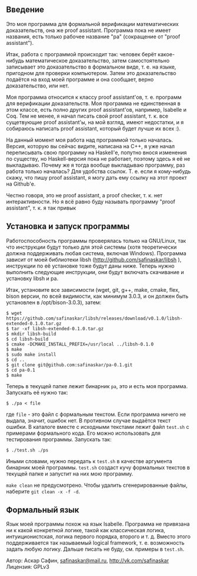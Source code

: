 Введение
--------
Это моя программа для формальной верификации математических доказательств, она же proof assistant. Программа пока не имеет названия, есть только рабочее название "pa" (сокращение от "proof assistant").

Итак, работа с программой происходит так: человек берёт какое-нибудь математическое доказательство, затем самостоятельно записывает это доказательство в формальном виде, т. е. на языке, пригодном для проверки компьютером. Затем это доказательство подаётся на вход моей программе и она сообщает, верно доказательство, или нет.

Моя программа относится к классу proof assistant'ов, т. е. программ для верификации доказательств. Моя программа не единственная в этом классе, есть полно других proof assistant'ов, например, Isabelle и Coq. Тем не менее, я начал писать свой proof assistant, т. к. все сущетвующие proof assistant'ы, на мой взгляд, имеют недостатки, и я собираюсь написать proof assistant, который будет лучше их всех :).

На данный момент моя работа над программой только началась. Версия, которую вы сейчас видите, написана на C++, я уже начал переписывать свою программу на Haskell'е, попутно внося изменения по существу, но Haskell-версия пока не работает, поэтому здесь я её не выкладываю. Почему же я тогда вообще выкладываю программу, раз работа только началась? Для удобства ссылок. Т. е. если я кому-нибудь скажу, что пишу proof assistant, я могу дать ему ссылку на этот проект на Github'е.

Честно говоря, это не proof assistant, а proof checker, т. к. нет интерактивности. Но я всё равно буду называть программу "proof assistant", т. к. я так привык

Установка и запуск программы
----------------------------
Работоспособность программы проверялась только на GNU/Linux, так что инструкции будут только для этой системы (хотя теоретически должна поддерживать любая система, включая Windows). Программа зависит от моей библиотеки libsh (http://github.com/safinaskar/libsh ), инструкции по её установке тоже будут даны ниже. Теперь нужно выполнить следующие инструкции, они будут включать скачивание и установку libsh и pa.

Итак, установите все зависимости (wget, git, g++, make, cmake, flex, bison версии, по всей видимости, как минимум 3.0.3, и он должен быть установлен в /opt/bison-3.0.3), затем:
```shell
$ wget https://github.com/safinaskar/libsh/releases/download/v0.1.0/libsh-extended-0.1.0.tar.gz
$ tar -xf libsh-extended-0.1.0.tar.gz
$ mkdir libsh-build
$ cd libsh-build
$ cmake -DCMAKE_INSTALL_PREFIX=/usr/local ../libsh-0.1.0
$ make
$ sudo make install
$ cd ..
$ git clone git@github.com:safinaskar/pa-0.1.git
$ cd pa-0.1
$ make
```
Теперь в текущей папке лежит бинарник `pa`, это и есть моя программа. Запускать её нужно так:
```shell
$ ./pa < file
```
где `file` - это файл с формальным текстом. Если программа ничего не выдала, значит, ошибок нет. В противном случае выдаётся текст ошибки. В каталоге вместе с исходными текстами лежит файл `test.sh` с примерами формального кода. Его можно использовать для тестирования программы. Запускать так:
```shell
$ ./test.sh ./ps
```
Иными словами, нужно передать к `test.sh` в качестве аргумента бинарник моей программы. `test.sh` создаст кучу формальных текстов в текущей папке и запустит на них мою программу.

`make clean` не предусмотрено. Чтобы удалить сгенерированные файлы, наберите `git clean -x -f -d`.

Формальный язык
---------------
Язык моей программы похож на язык Isabelle. Программа не привязана ни к какой конкретной логике, такой как классическая логика, интуиционистская, логика первого порядка, второго и т. д. Вместо этого поддерживается так называемый logical framework, т. е. возможность задать любую логику. Дальше писать не буду, см. примеры в `test.sh`.

Автор: Аскар Сафин, safinaskar@mail.ru, http://vk.com/safinaskar
Лицензия: GPLv3
